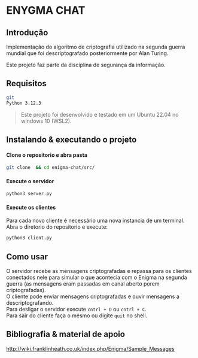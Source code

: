 # ENYGMA CHAT

## Introdução

Implementação do algoritmo de criptografia utilizado na segunda guerra mundial que foi descriptografado posteriormente por Alan Turing.

Este projeto faz parte da disciplina de segurança da informação.

## Requisitos

```sh
git
Python 3.12.3
```

> Este projeto foi desenvolvido e testado em um Ubuntu 22.04 no windows 10 (WSL2).

## Instalando & executando o projeto
#### Clone o repositorio e abra pasta
```sh
git clone  && cd enigma-chat/src/
```

#### Execute o servidor
```sh
python3 server.py
```

#### Execute os clientes
Para cada novo cliente é necessário uma nova instancia de um terminal.\
Abra o diretorio do repositorio e execute:
```sh
python3 client.py
```

## Como usar
O servidor recebe as mensagens criptografadas e repassa para os clientes conectados nele para simular
o que acontecia com o Enigma na segunda guerra (as mensagens eram passadas em canal aberto porem criptografadas).\
O cliente pode enviar mensagens criptografadas e ouvir mensagens a descriptografando.\
Para desligar o servidor execute `cntrl + D` ou `cntrl + C`.\
Para sair do cliente faça o mesmo ou digite `quit` no shell.

## Bibliografia & material de apoio
http://wiki.franklinheath.co.uk/index.php/Enigma/Sample_Messages
